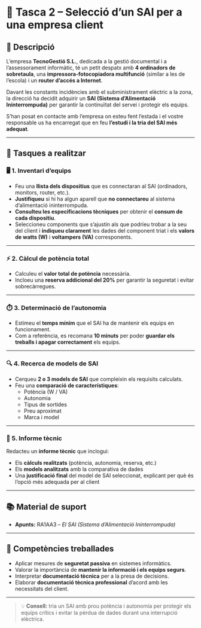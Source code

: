 # 🔌 Tasca 2 – Selecció d’un SAI per a una empresa client

## 🧾 Descripció
L’empresa **TecnoGestió S.L.**, dedicada a la gestió documental i a l’assessorament informàtic, té un petit despatx amb **4 ordinadors de sobretaula**, una **impressora-fotocopiadora multifunció** (similar a les de l’escola) i un **router d’accés a Internet**.  

Davant les constants incidències amb el subministrament elèctric a la zona, la direcció ha decidit adquirir un **SAI (Sistema d’Alimentació Ininterrompuda)** per garantir la continuïtat del servei i protegir els equips.

S’han posat en contacte amb l’empresa on esteu fent l’estada i el vostre responsable us ha encarregat que en feu **l’estudi i la tria del SAI més adequat**.

---

## 🧩 Tasques a realitzar

### 🖥️ 1. Inventari d’equips
- Feu una **llista dels dispositius** que es connectaran al SAI (ordinadors, monitors, router, etc.).  
- **Justifiqueu** si hi ha algun aparell que **no connectareu** al sistema d’alimentació ininterrompuda.  
- **Consulteu les especificacions tècniques** per obtenir el **consum de cada dispositiu**.  
- Seleccioneu components que s’ajustin als que podríeu trobar a la seu del client i **indiqueu clarament** les dades del component triat i els **valors de watts (W)** i **voltampers (VA)** corresponents.

---

### ⚡ 2. Càlcul de potència total
- Calculeu el **valor total de potència** necessària.  
- Incloeu una **reserva addicional del 20%** per garantir la seguretat i evitar sobrecàrregues.

---

### ⏱️ 3. Determinació de l’autonomia
- Estimeu el **temps mínim** que el SAI ha de mantenir els equips en funcionament.  
- Com a referència, es recomana **10 minuts** per poder **guardar els treballs i apagar correctament** els equips.

---

### 🔍 4. Recerca de models de SAI
- Cerqueu **2 o 3 models de SAI** que compleixin els requisits calculats.  
- Feu una **comparació de característiques**:
  - Potència (W / VA)
  - Autonomia
  - Tipus de sortides
  - Preu aproximat
  - Marca i model

---

### 🧮 5. Informe tècnic
Redacteu un **informe tècnic** que inclogui:
- Els **càlculs realitzats** (potència, autonomia, reserva, etc.)  
- Els **models analitzats** amb la comparativa de dades  
- Una **justificació final** del model de SAI seleccionat, explicant per què és l’opció més adequada per al client

---

## 📚 Material de suport
- **Apunts:** RA1AA3 – *El SAI (Sistema d’Alimentació Ininterrompuda)*

---

## 🧠 Competències treballades
- Aplicar mesures de **seguretat passiva** en sistemes informàtics.  
- Valorar la importància de **mantenir la informació i els equips segurs**.  
- Interpretar **documentació tècnica** per a la presa de decisions.  
- Elaborar **documentació tècnica professional** d’acord amb les necessitats del client.

---

> 💡 **Consell:** tria un SAI amb prou potència i autonomia per protegir els equips crítics i evitar la pèrdua de dades durant una interrupció elèctrica.
